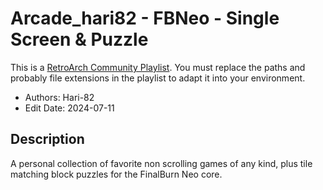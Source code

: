 # Arcade_hari82 - FBNeo - Single Screen & Puzzle

This is a [RetroArch Community
Playlist](https://github.com/thingsiplay/retroarch-community-playlists). You must
replace the paths and probably file extensions in the playlist to adapt it into
your environment.

- Authors: Hari-82
- Edit Date: 2024-07-11

## Description

A personal collection of favorite non scrolling games of any kind, plus tile
matching block puzzles for the FinalBurn Neo core.
